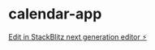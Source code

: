 # calendar-app

[Edit in StackBlitz next generation editor ⚡️](https://stackblitz.com/~/github.com/wendydongdev/calendar-app)